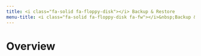 ```yaml
---
title: <i class="fa-solid fa-floppy-disk"></i> Backup & Restore
menu-title: <i class="fa-solid fa-floppy-disk fa-fw"></i>&nbsp;Backup & Restore
---
```

# Overview
# 
